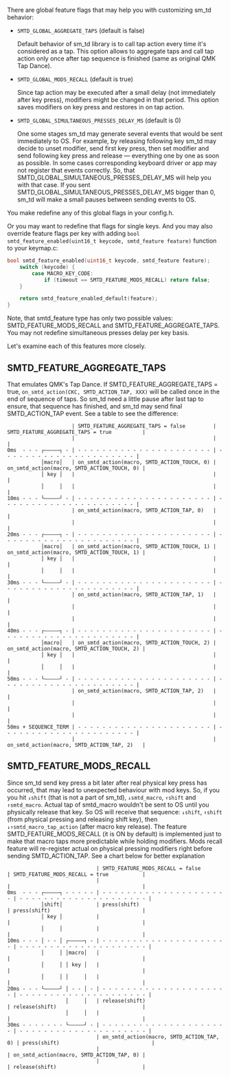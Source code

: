 There are global feature flags that may help you with customizing sm_td behavior:

- `SMTD_GLOBAL_AGGREGATE_TAPS` (default is false) 

  Default behavior of sm_td library is to call tap action every time it's considered as a tap. This option allows to aggregate taps and call tap action only once after tap sequence is finished (same as original QMK Tap Dance).


- `SMTD_GLOBAL_MODS_RECALL` (default is true) 

  Since tap action may be executed after a small delay (not immediately after key press), modifiers might be changed in that period. This option saves modifiers on key press and restores in on tap action.


- `SMTD_GLOBAL_SIMULTANEOUS_PRESSES_DELAY_MS` (default is 0)

  One some stages sm_td may generate several events that would be sent immediately to OS. For example, by releasing following key sm_td may decide to unset modifier, send first key press, then set modifier and send following key press and release — everything one by one as soon as possible. In some cases corresponding keyboard driver or app may not register that events correctly. So, that SMTD_GLOBAL_SIMULTANEOUS_PRESSES_DELAY_MS will help you with that case. If you sent SMTD_GLOBAL_SIMULTANEOUS_PRESSES_DELAY_MS bigger than 0, sm_td will make a small pauses between sending events to OS.


You make redefine any of this global flags in your config.h.


Or you may want to redefine that flags for single keys.
And you may also override feature flags per key with adding `bool smtd_feature_enabled(uint16_t keycode, smtd_feature feature)` function to your keymap.c:

```c
bool smtd_feature_enabled(uint16_t keycode, smtd_feature feature);
    switch (keycode) {
        case MACRO_KEY_CODE:
            if (timeout == SMTD_FEATURE_MODS_RECALL) return false;
    }

    return smtd_feature_enabled_default(feature);
}
```

Note, that smtd_feature type has only two possible values: SMTD_FEATURE_MODS_RECALL and SMTD_FEATURE_AGGREGATE_TAPS. You may not redefine simultaneous presses delay per key basis.



Let's examine each of this features more closely.

## SMTD_FEATURE_AGGREGATE_TAPS

That emulates QMK's Tap Dance. If SMTD_FEATURE_AGGREGATE_TAPS = true, `on_smtd_action(CKC, SMTD_ACTION_TAP, XXX)` will be called once in the end of sequence of taps. So sm_td need a little pause after last tap to ensure, that sequence has finished, and sm_td may send final SMTD_ACTION_TAP event. See a table to see the difference:

```								 
                     | SMTD_FEATURE_AGGREGATE_TAPS = false         | SMTD_FEATURE_AGGREGATE_TAPS = true          |
                     |                                             |                                             |
0ms  - - - ┌—————┐ - | - - - - - - - - - - - - - - - - - - - - - - | - - - - - - - - - - - - - - - - - - - - - - |
           │macro│   | on_smtd_action(macro, SMTD_ACTION_TOUCH, 0) | on_smtd_action(macro, SMTD_ACTION_TOUCH, 0) |
           │ key │   |                                             |                                             |
           │     │   |                                             |                                             |
10ms - - - └—————┘ - | - - - - - - - - - - - - - - - - - - - - - - | - - - - - - - - - - - - - - - - - - - - - - |
                     | on_smtd_action(macro, SMTD_ACTION_TAP, 0)   |                                             |
                     |                                             |                                             |
20ms - - - ┌—————┐ - | - - - - - - - - - - - - - - - - - - - - - - | - - - - - - - - - - - - - - - - - - - - - - |
           │macro│   | on_smtd_action(macro, SMTD_ACTION_TOUCH, 1) | on_smtd_action(macro, SMTD_ACTION_TOUCH, 1) |
           │ key │   |                                             |                                             |
           │     │   |                                             |                                             |
30ms - - - └—————┘ - | - - - - - - - - - - - - - - - - - - - - - - | - - - - - - - - - - - - - - - - - - - - - - |
                     | on_smtd_action(macro, SMTD_ACTION_TAP, 1)   |                                             |
                     |                                             |                                             |
                     |                                             |                                             |
40ms - - - ┌—————┐ - | - - - - - - - - - - - - - - - - - - - - - - | - - - - - - - - - - - - - - - - - - - - - - |
           │macro│   | on_smtd_action(macro, SMTD_ACTION_TOUCH, 2) | on_smtd_action(macro, SMTD_ACTION_TOUCH, 2) |
           │ key │   |                                             |                                             |
           │     │   |                                             |                                             |
50ms - - - └—————┘ - | - - - - - - - - - - - - - - - - - - - - - - | - - - - - - - - - - - - - - - - - - - - - - |
                     | on_smtd_action(macro, SMTD_ACTION_TAP, 2)   |                                             |
                     |                                             |                                             |
                     |                                             |                                             |
50ms + SEQUENCE_TERM | - - - - - - - - - - - - - - - - - - - - - - | - - - - - - - - - - - - - - - - - - - - - - |
                     |                                             | on_smtd_action(macro, SMTD_ACTION_TAP, 2)   |
```

## SMTD_FEATURE_MODS_RECALL

Since sm_td send key press a bit later after real physical key press has occurred, that may lead to unexpected behaviour with mod keys. So, if you you hit `↓shift` (that is not a part of sm_td), `↓smtd_macro`, `↑shift` and `↑smtd_macro`. Actual tap of smtd_macro wouldn't be sent to OS until you physically release that key. So OS will receive that sequence: `↓shift`, `↑shift` (from physical pressing and releasing shift key), then `↓↑smtd_macro_tap_action` (after macro key release). The feature SMTD_FEATURE_MODS_RECALL (it is ON by default) is implemented just to make that macro taps more predictable while holding modifiers. Mods recall feature will re-register actual on physical pressing modifiers right before sending SMTD_ACTION_TAP. See a chart below for better explanation

```
                             | SMTD_FEATURE_MODS_RECALL = false          | SMTD_FEATURE_MODS_RECALL = true           |
                             |                                           |                                           |
0ms  - - - ┌—————┐ - - - - - | - - - - - - - - - - - - - - - - - - - - - | - - - - - - - - - - - - - - - - - - - - - |
           │shift│           | press(shift)                              | press(shift)                              |
           │ key │           |                                           |                                           |
           │     │           |                                           |                                           |
10ms - - - │ - - │ ┌—————┐ - | - - - - - - - - - - - - - - - - - - - - - | - - - - - - - - - - - - - - - - - - - - - |
           │     │ │macro│   |                                           |                                           |
           │     │ │ key │   |                                           |                                           |
           │     │ │     │   |                                           |                                           |
20ms - - - └—————┘ │ - - │ - | - - - - - - - - - - - - - - - - - - - - - | - - - - - - - - - - - - - - - - - - - - - |
                   │     │   | release(shift)                            | release(shift)                            |
                   │     │   |                                           |                                           |
30ms - - - - - - - └—————┘ - | - - - - - - - - - - - - - - - - - - - - - | - - - - - - - - - - - - - - - - - - - - - |
                             | on_smtd_action(macro, SMTD_ACTION_TAP, 0) | press(shift)                              |
                             |                                           | on_smtd_action(macro, SMTD_ACTION_TAP, 0) |
                             |                                           | release(shift)                            |
```


